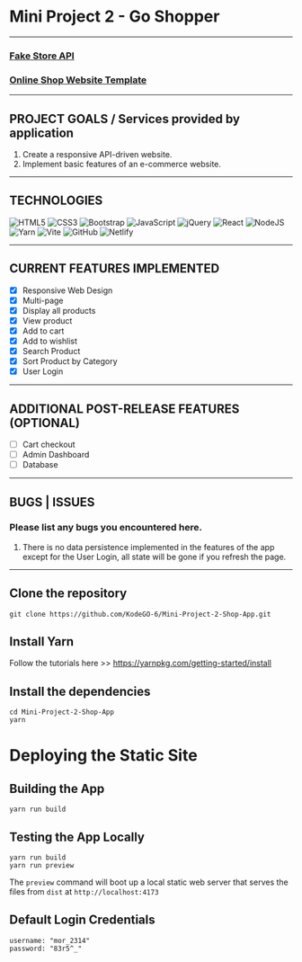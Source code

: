 # Mini Project 2 - Go Shopper
---

### [Fake Store API](https://fakestoreapi.com/)
### [Online Shop Website Template](https://drive.google.com/drive/folders/1kq7xfOW-v_mEF2T6ih_xw-hJyr9k1GnL)
---

## PROJECT GOALS / Services provided by application
1. Create a responsive API-driven website.
2. Implement basic features of an e-commerce website.

---

## TECHNOLOGIES
![HTML5](https://img.shields.io/badge/html5-%23E34F26.svg?style=for-the-badge&logo=html5&logoColor=white)
![CSS3](https://img.shields.io/badge/css3-%231572B6.svg?style=for-the-badge&logo=css3&logoColor=white)
![Bootstrap](https://img.shields.io/badge/bootstrap-%23563D7C.svg?style=for-the-badge&logo=bootstrap&logoColor=white)
![JavaScript](https://img.shields.io/badge/javascript-%23323330.svg?style=for-the-badge&logo=javascript&logoColor=%23F7DF1E)
![jQuery](https://img.shields.io/badge/jquery-%230769AD.svg?style=for-the-badge&logo=jquery&logoColor=white)
![React](https://img.shields.io/badge/react-%2320232a.svg?style=for-the-badge&logo=react&logoColor=%2361DAFB)
![NodeJS](https://img.shields.io/badge/node.js-6DA55F?style=for-the-badge&logo=node.js&logoColor=white)
![Yarn](https://img.shields.io/badge/yarn-%232C8EBB.svg?style=for-the-badge&logo=yarn&logoColor=white)
![Vite](https://img.shields.io/badge/vite-%23646CFF.svg?style=for-the-badge&logo=vite&logoColor=white)
![GitHub](https://img.shields.io/badge/github-%23121011.svg?style=for-the-badge&logo=github&logoColor=white)
![Netlify](https://img.shields.io/badge/netlify-%23000000.svg?style=for-the-badge&logo=netlify&logoColor=#00C7B7)

---

## CURRENT FEATURES IMPLEMENTED
- [x] Responsive Web Design
- [x] Multi-page
- [x] Display all products   
- [x] View product
- [x] Add to cart
- [x] Add to wishlist
- [x] Search Product
- [x] Sort Product by Category
- [x] User Login

---

## ADDITIONAL POST-RELEASE FEATURES (OPTIONAL)
- [ ] Cart checkout
- [ ] Admin Dashboard
- [ ] Database
--- 

## BUGS | ISSUES
### Please list any bugs you encountered here.
1. There is no data persistence implemented in the features of the app except for the User Login, all state will be gone if you refresh the page.

---

## Clone the repository
```
git clone https://github.com/KodeGO-6/Mini-Project-2-Shop-App.git
```

## Install Yarn
Follow the tutorials here >> https://yarnpkg.com/getting-started/install

## Install the dependencies
```
cd Mini-Project-2-Shop-App
yarn
```

# Deploying the Static Site

## Building the App
```
yarn run build
```

## Testing the App Locally
```
yarn run build
yarn run preview
```
The `preview` command will boot up a local static web server that serves the files from `dist` at `http://localhost:4173`


## Default Login Credentials
```
username: "mor_2314"
password: "83r5^_"
```

